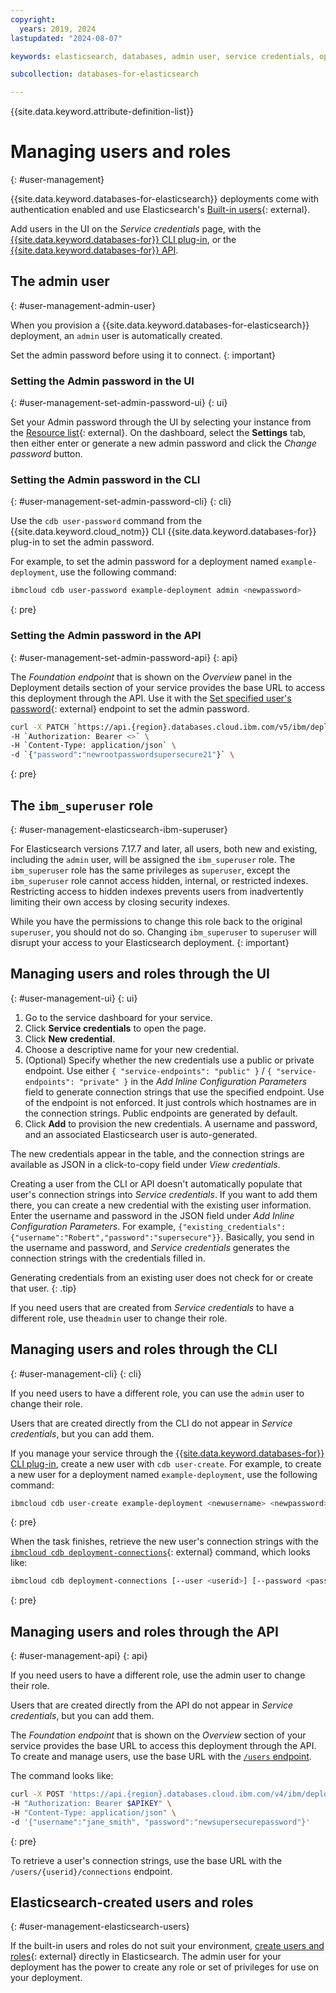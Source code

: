 ```yaml
---
copyright:
  years: 2019, 2024
lastupdated: "2024-08-07"

keywords: elasticsearch, databases, admin user, service credentials, ops manager, elasticsearch managing users, roles, root account

subcollection: databases-for-elasticsearch

---
```


{{site.data.keyword.attribute-definition-list}}

# Managing users and roles
{: #user-management}

{{site.data.keyword.databases-for-elasticsearch}} deployments come with authentication enabled and use Elasticsearch's [Built-in users](https://www.elastic.co/guide/en/elasticsearch/reference/7.17/built-in-users.html){: external}.

Add users in the UI on the _Service credentials_ page, with the [{{site.data.keyword.databases-for}} CLI plug-in](/docs/databases-cli-plugin?topic=databases-cli-plugin-cdb-reference#users), or the [{{site.data.keyword.databases-for}} API](https://cloud.ibm.com/apidocs/cloud-databases-api/cloud-databases-api-v5#createdatabaseuser).

## The admin user
{: #user-management-admin-user}

When you provision a {{site.data.keyword.databases-for-elasticsearch}} deployment, an `admin` user is automatically created. 

Set the admin password before using it to connect.
{: important}

### Setting the Admin password in the UI
{: #user-management-set-admin-password-ui}
{: ui}

Set your Admin password through the UI by selecting your instance from the [Resource list](https://cloud.ibm.com/resources){: external}. On the dashboard, select the **Settings** tab, then either enter or generate a new admin password and click the *Change password* button.

### Setting the Admin password in the CLI
{: #user-management-set-admin-password-cli}
{: cli}

Use the `cdb user-password` command from the {{site.data.keyword.cloud_notm}} CLI {{site.data.keyword.databases-for}} plug-in to set the admin password.

For example, to set the admin password for a deployment named `example-deployment`, use the following command:

```sh
ibmcloud cdb user-password example-deployment admin <newpassword>
```
{: pre}

### Setting the Admin password in the API
{: #user-management-set-admin-password-api}
{: api}

The *Foundation endpoint* that is shown on the *Overview* panel in the Deployment details section of your service provides the base URL to access this deployment through the API. Use it with the [Set specified user's password](https://cloud.ibm.com/apidocs/cloud-databases-api/cloud-databases-api/cloud-databases-api-v5#updateuser){: external} endpoint to set the admin password.

```sh
curl -X PATCH `https://api.{region}.databases.cloud.ibm.com/v5/ibm/deployments/{id}/users/admin` \
-H `Authorization: Bearer <>` \
-H `Content-Type: application/json` \ 
-d `{"password":"newrootpasswordsupersecure21"}` \
```
{: pre}

## The `ibm_superuser` role
{: #user-management-elasticsearch-ibm-superuser}

For Elasticsearch versions 7.17.7 and later, all users, both new and existing, including the `admin` user, will be assigned the `ibm_superuser` role. The `ibm_superuser` role has the same privileges as `superuser`, except the `ibm_superuser` role cannot access hidden, internal, or restricted indexes. Restricting access to hidden indexes prevents users from inadvertently limiting their own access by closing security indexes.

While you have the permissions to change this role back to the original `superuser`, you should not do so. Changing `ibm_superuser` to `superuser` will disrupt your access to your Elasticsearch deployment.
{: important}

## Managing users and roles through the UI
{: #user-management-ui}
{: ui}

1. Go to the service dashboard for your service.
2. Click **Service credentials** to open the page.
3. Click **New credential**.
4. Choose a descriptive name for your new credential. 
5. (Optional) Specify whether the new credentials use a public or private endpoint. Use either `{ "service-endpoints": "public" }` / `{ "service-endpoints": "private" }` in the *Add Inline Configuration Parameters* field to generate connection strings that use the specified endpoint. Use of the endpoint is not enforced. It just controls which hostnames are in the connection strings. Public endpoints are generated by default.
6. Click **Add** to provision the new credentials. A username and password, and an associated Elasticsearch user is auto-generated.

The new credentials appear in the table, and the connection strings are available as JSON in a click-to-copy field under _View credentials_.

Creating a user from the CLI or API doesn't automatically populate that user's connection strings into _Service credentials_. If you want to add them there, you can create a new credential with the existing user information. Enter the username and password in the JSON field under _Add Inline Configuration Parameters_. For example, `{"existing_credentials":{"username":"Robert","password":"supersecure"}}`. Basically, you send in the username and password, and _Service credentials_ generates the connection strings with the credentials filled in.

Generating credentials from an existing user does not check for or create that user. 
{: .tip}

If you need users that are created from _Service credentials_ to have a different role, use the`admin` user to change their role.

## Managing users and roles through the CLI
{: #user-management-cli}
{: cli}

If you need users to have a different role, you can use the `admin` user to change their role.

Users that are created directly from the CLI do not appear in _Service credentials_, but you can add them.

If you manage your service through the [{{site.data.keyword.databases-for}} CLI plug-in](/docs/cli?topic=cli-install-ibmcloud-cli), create a new user with `cdb user-create`. For example, to create a new user for a deployment named `example-deployment`, use the following command:

```sh
ibmcloud cdb user-create example-deployment <newusername> <newpassword>
```
{: pre}

When the task finishes, retrieve the new user's connection strings with the [`ibmcloud cdb deployment-connections`](/docs/databases-cli-plugin?topic=databases-cli-plugin-cdb-reference#deployment-connections){: external} command, which looks like:

```sh
ibmcloud cdb deployment-connections [--user <userid>] [--password <password>] [--endpoint-type <endpoint type>] [--all] [--only] [--start] [--certroot <path>] [--json]
```
{: pre}

## Managing users and roles through the API
{: #user-management-api}
{: api}

If you need users to have a different role, use the admin user to change their role.

Users that are created directly from the API do not appear in _Service credentials_, but you can add them.

The _Foundation endpoint_ that is shown on the _Overview_ section of your service provides the base URL to access this deployment through the API. To create and manage users, use the base URL with the [`/users` endpoint](https://cloud.ibm.com/apidocs/cloud-databases-api/cloud-databases-api-v5#createdatabaseuser).

The command looks like: 

```sh
curl -X POST 'https://api.{region}.databases.cloud.ibm.com/v4/ibm/deployments/{id}/users' \
-H "Authorization: Bearer $APIKEY" \
-H "Content-Type: application/json" \
-d '{"username":"jane_smith", "password":"newsupersecurepassword"}'
```
{: pre}

To retrieve a user's connection strings, use the base URL with the `/users/{userid}/connections` endpoint. 

## Elasticsearch-created users and roles
{: #user-management-elasticsearch-users}

If the built-in users and roles do not suit your environment, [create users and roles](https://www.elastic.co/guide/en/elasticsearch/reference/7.17/users-command.html){: external} directly in Elasticsearch. The admin user for your deployment has the power to create any role or set of privileges for use on your deployment.
